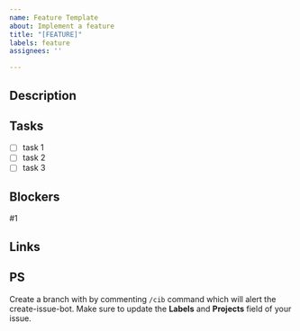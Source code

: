 ```yaml
---
name: Feature Template
about: Implement a feature
title: "[FEATURE]"
labels: feature
assignees: ''

---
```


## Description
<!-- Describe the issue from a high-level. -->

## Tasks
<!-- Deliverables for issue broken into smaller subtasks. -->
- [ ] task 1
- [ ] task 2
- [ ] task 3

## Blockers
<!-- Link relevant blocker issues that have to be completed first. -->
#1

## Links
<!-- Relevant documentation related to issue. -->

## PS
Create a branch with by commenting `/cib` command which will alert the create-issue-bot.
Make sure to update the **Labels** and **Projects** field of your issue.
